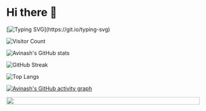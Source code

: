 # Hi there 👋

<!-- Dynamic Typing SVG for welcome message -->
[![Typing SVG](https://readme-typing-svg.herokuapp.com?font=Courier+new&size=30&duration=5000&color=%23F7F7F7&background=%23000000&center=true&vCenter=true&width=800&height=100&lines=Welcome+to+my+profile%2C+I'm+Avinash!)](https://git.io/typing-svg)

<!-- Visitor Count -->
![Visitor Count](https://profile-counter.glitch.me/{polineniavinash}/count.svg)

<!-- GitHub Stats Card -->
![Avinash's GitHub stats](https://github-readme-stats.vercel.app/api?username=polineniavinash&show_icons=true&theme=radical)

<!-- GitHub Streak Stats -->
![GitHub Streak](https://github-readme-streak-stats.herokuapp.com/?user=polineniavinash&theme=dark)

<!-- Most Used Languages Card -->
![Top Langs](https://github-readme-stats.vercel.app/api/top-langs/?username=polineniavinash&theme=dark&layout=compact)

<!-- GitHub Activity Graph -->
[![Avinash's GitHub activity graph](https://github-readme-activity-graph.vercel.app/graph?username=polineniavinash&theme=react-dark&hide_border=true)](https://github.com/polineniavinash/github-readme-activity-graph)

<!-- Footer Image or Animation -->
<img src="https://i.imgur.com/dBaSKWF.gif" height="20" width="100%">

<!-- Holopin Badges (if you have any) -->
<!-- [![My Holopin Badges](https://holopin.me/polineniavinash)](https://holopin.io/@polineniavinash) -->

<!-- Personal Touch - Add any additional information or sections that represent you -->

